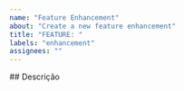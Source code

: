 ```yaml
---
name: "Feature Enhancement"
about: "Create a new feature enhancement"
title: "FEATURE: "
labels: "enhancement"
assignees: ""
---
```


## Descrição